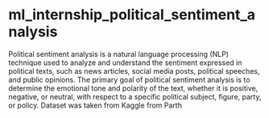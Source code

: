 # ml_internship_political_sentiment_analysis
  Political sentiment analysis is a natural language processing (NLP) technique used to analyze and understand the sentiment expressed in political texts, such as news articles, social media posts, political speeches, and public opinions. The primary goal of political sentiment analysis is to determine the emotional tone and polarity of the text, whether it is positive, negative, or neutral, with respect to a specific political subject, figure, party, or policy.
  Dataset was taken from Kaggle from Parth

